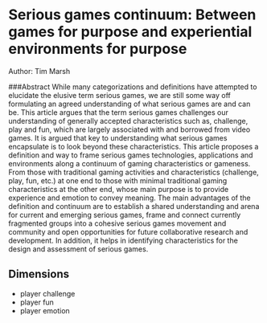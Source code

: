 Serious games continuum: Between games for purpose and experiential environments for purpose
===

Author: Tim Marsh

###Abstract
While many categorizations and definitions have attempted to elucidate the elusive term serious games, we are still some way off formulating an agreed understanding of what serious games are and can be. This article argues that the term serious games challenges our understanding of generally accepted characteristics such as, challenge, play and fun, which are largely associated with and borrowed from video games. It is argued that key to understanding what serious games encapsulate is to look beyond these characteristics. This article proposes a definition and way to frame serious games technologies, applications and environments along a continuum of gaming characteristics or gameness. From those with traditional gaming activities and characteristics (challenge, play, fun, etc.) at one end to those with minimal traditional gaming characteristics at the other end, whose main purpose is to provide experience and emotion to convey meaning. The main advantages of the definition and continuum are to establish a shared understanding and arena for current and emerging serious games, frame and connect currently fragmented groups into a cohesive serious games movement and community and open opportunities for future collaborative research and development. In addition, it helps in identifying characteristics for the design and assessment of serious games.

## Dimensions
- player challenge
- player fun
- player emotion